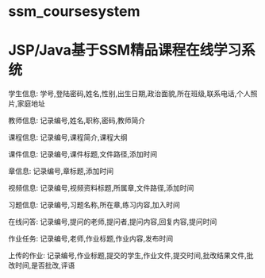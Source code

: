 # ssm_coursesystem
# JSP/Java基于SSM精品课程在线学习系统

学生信息: 学号,登陆密码,姓名,性别,出生日期,政治面貌,所在班级,联系电话,个人照片,家庭地址

教师信息: 记录编号,姓名,职称,密码,教师简介

课程信息: 记录编号,课程简介,课程大纲

课件信息: 记录编号,课件标题,文件路径,添加时间

章信息: 记录编号,章标题,添加时间

视频信息: 记录编号,视频资料标题,所属章,文件路径,添加时间

习题信息: 记录编号,习题名称,所在章,练习内容,加入时间

在线问答: 记录编号,提问的老师,提问者,提问内容,回复内容,提问时间

作业任务: 记录编号,老师,作业标题,作业内容,发布时间

上传的作业: 记录编号,作业标题,提交的学生,作业文件,提交时间,批改结果文件,批改时间,是否批改,评语
